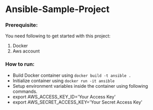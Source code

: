 # Ansible-Sample-Project

### Prerequisite:

You need following to get started with this project:
1. Docker
2. Aws account

### How to run:

* Build Docker container using `docker build -t ansible .`
* Initialize container using `docker run -it ansible`
* Setup environment variables inside the container using following commands.
* export AWS_ACCESS_KEY_ID='Your Access Key'
* export AWS_SECRET_ACCESS_KEY='Your Secret Access Key'

